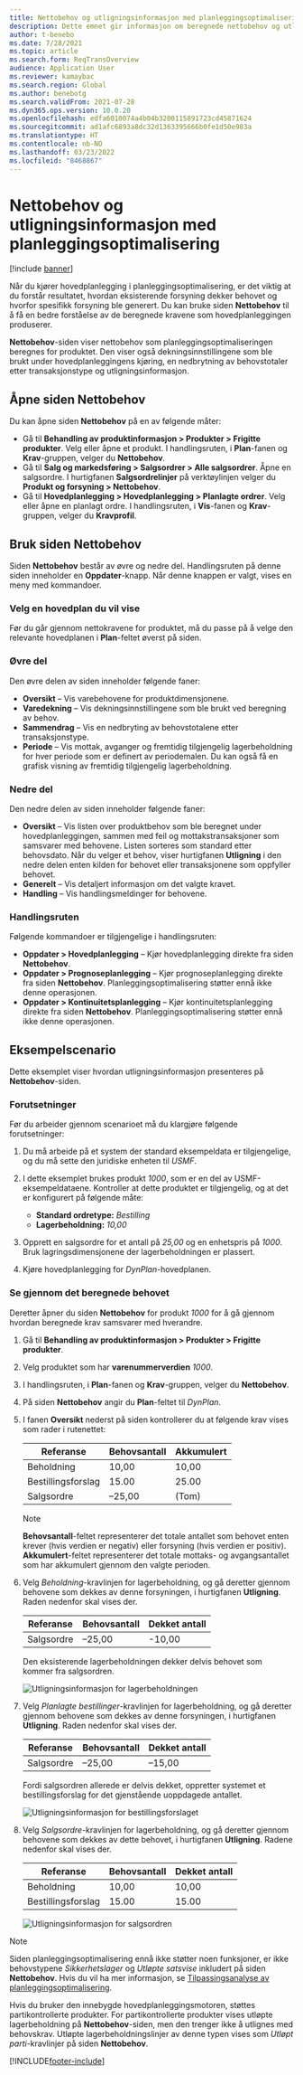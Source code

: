 ```yaml
---
title: Nettobehov og utligningsinformasjon med planleggingsoptimalisering
description: Dette emnet gir informasjon om beregnede nettobehov og utligningsinformasjon i planleggingsoptimalisering.
author: t-benebo
ms.date: 7/28/2021
ms.topic: article
ms.search.form: ReqTransOverview
audience: Application User
ms.reviewer: kamaybac
ms.search.region: Global
ms.author: benebotg
ms.search.validFrom: 2021-07-28
ms.dyn365.ops.version: 10.0.20
ms.openlocfilehash: edfa6010074a4b04b3200115891723cd45871624
ms.sourcegitcommit: ad1afc6893a8dc32d1363395666b0fe1d50e983a
ms.translationtype: HT
ms.contentlocale: nb-NO
ms.lasthandoff: 03/23/2022
ms.locfileid: "8468867"
---
```

# <a name="net-requirements-and-pegging-information-with-planning-optimization"></a>Nettobehov og utligningsinformasjon med planleggingsoptimalisering

[!include [banner](../../includes/banner.md)]

Når du kjører hovedplanlegging i planleggingsoptimalisering, er det viktig at du forstår resultatet, hvordan eksisterende forsyning dekker behovet og hvorfor spesifikk forsyning ble generert. Du kan bruke siden **Nettobehov** til å få en bedre forståelse av de beregnede kravene som hovedplanleggingen produserer.

**Nettobehov**-siden viser nettobehov som planleggingsoptimaliseringen beregnes for produktet. Den viser også dekningsinnstillingene som ble brukt under hovedplanleggingens kjøring, en nedbrytning av behovstotaler etter transaksjonstype og utligningsinformasjon.

## <a name="open-the-net-requirements-page"></a>Åpne siden Nettobehov

Du kan åpne siden **Nettobehov** på en av følgende måter:

- Gå til **Behandling av produktinformasjon \> Produkter \> Frigitte produkter**. Velg eller åpne et produkt. I handlingsruten, i **Plan**-fanen og **Krav**-gruppen, velger du **Nettobehov**.
- Gå til **Salg og markedsføring \> Salgsordrer \> Alle salgsordrer**. Åpne en salgsordre. I hurtigfanen **Salgsordrelinjer** på verktøylinjen velger du **Produkt og forsyning \> Nettobehov**.
- Gå til **Hovedplanlegging \> Hovedplanlegging \> Planlagte ordrer**. Velg eller åpne en planlagt ordre. I handlingsruten, i **Vis**-fanen og **Krav**-gruppen, velger du **Kravprofil**.

## <a name="use-the-net-requirements-page"></a>Bruk siden Nettobehov

Siden **Nettobehov** består av øvre og nedre del. Handlingsruten på denne siden inneholder en **Oppdater**-knapp. Når denne knappen er valgt, vises en meny med kommandoer.

### <a name="select-a-master-plan-to-view"></a>Velg en hovedplan du vil vise

Før du går gjennom nettokravene for produktet, må du passe på å velge den relevante hovedplanen i **Plan**-feltet øverst på siden.

### <a name="upper-section"></a>Øvre del

Den øvre delen av siden inneholder følgende faner:

- **Oversikt** – Vis varebehovene for produktdimensjonene.
- **Varedekning** – Vis dekningsinnstillingene som ble brukt ved beregning av behov.
- **Sammendrag** – Vis en nedbryting av behovstotalene etter transaksjonstype.
- **Periode** – Vis mottak, avganger og fremtidig tilgjengelig lagerbeholdning for hver periode som er definert av periodemalen. Du kan også få en grafisk visning av fremtidig tilgjengelig lagerbeholdning.

### <a name="lower-section"></a>Nedre del

Den nedre delen av siden inneholder følgende faner:

- **Oversikt** – Vis listen over produktbehov som ble beregnet under hovedplanleggingen, sammen med feil og mottakstransaksjoner som samsvarer med behovene. Listen sorteres som standard etter behovsdato. Når du velger et behov, viser hurtigfanen **Utligning** i den nedre delen enten kilden for behovet eller transaksjonene som oppfyller behovet.
- **Generelt** – Vis detaljert informasjon om det valgte kravet.
- **Handling** – Vis handlingsmeldinger for behovene.

### <a name="the-action-pane"></a>Handlingsruten

Følgende kommandoer er tilgjengelige i handlingsruten:

- **Oppdater \> Hovedplanlegging** – Kjør hovedplanlegging direkte fra siden **Nettobehov**.
- **Oppdater \> Prognoseplanlegging** – Kjør prognoseplanlegging direkte fra siden **Nettobehov**. Planleggingsoptimalisering støtter ennå ikke denne operasjonen.
- **Oppdater \> Kontinuitetsplanlegging** – Kjør kontinuitetsplanlegging direkte fra siden **Nettobehov**. Planleggingsoptimalisering støtter ennå ikke denne operasjonen.

## <a name="example-scenario"></a>Eksempelscenario

Dette eksemplet viser hvordan utligningsinformasjon presenteres på **Nettobehov**-siden.

### <a name="prerequisites"></a>Forutsetninger

Før du arbeider gjennom scenarioet må du klargjøre følgende forutsetninger:

1. Du må arbeide på et system der standard eksempeldata er tilgjengelige, og du må sette den juridiske enheten til *USMF*.
2. I dette eksemplet brukes produkt *1000*, som er en del av USMF-eksempeldataene. Kontroller at dette produktet er tilgjengelig, og at det er konfigurert på følgende måte:

    - **Standard ordretype:** *Bestilling*
    - **Lagerbeholdning:** *10,00*

3. Opprett en salgsordre for et antall på *25,00* og en enhetspris på *1000*. Bruk lagringsdimensjonene der lagerbeholdningen er plassert.
4. Kjøre hovedplanlegging for *DynPlan*-hovedplanen.

### <a name="review-the-calculated-requirements"></a>Se gjennom det beregnede behovet

Deretter åpner du siden **Nettobehov** for produkt *1000* for å gå gjennom hvordan beregnede krav samsvarer med hverandre.

1. Gå til **Behandling av produktinformasjon \> Produkter \> Frigitte produkter**.
1. Velg produktet som har **varenummerverdien** *1000*.
1. I handlingsruten, i **Plan**-fanen og **Krav**-gruppen, velger du **Nettobehov**.
1. På siden **Nettobehov** angir du **Plan**-feltet til *DynPlan*.
1. I fanen **Oversikt** nederst på siden kontrollerer du at følgende krav vises som rader i rutenettet:

    | Referanse | Behovsantall | Akkumulert |
    |---|---|---|
    | Beholdning | 10,00 | 10,00 |
    | Bestillingsforslag | 15.00 | 25.00 |
    | Salgsordre | –25,00 | (Tom) |

    > [!NOTE]
    > **Behovsantall**-feltet representerer det totale antallet som behovet enten krever (hvis verdien er negativ) eller forsyning (hvis verdien er positiv). **Akkumulert**-feltet representerer det totale mottaks- og avgangsantallet som har akkumulert gjennom den valgte perioden.

1. Velg *Beholdning*-kravlinjen for lagerbeholdning, og gå deretter gjennom behovene som dekkes av denne forsyningen, i hurtigfanen **Utligning**. Raden nedenfor skal vises der.

    | Referanse | Behovsantall | Dekket antall |
    |---|---|---|
    | Salgsordre | –25,00 | -10,00 |

    Den eksisterende lagerbeholdningen dekker delvis behovet som kommer fra salgsordren.

    ![Utligningsinformasjon for lagerbeholdningen](media/pegging-on-hand.png "Utligningsinformasjon for lagerbeholdningen")

1. Velg *Planlagte bestillinger*-kravlinjen for lagerbeholdning, og gå deretter gjennom behovene som dekkes av denne forsyningen, i hurtigfanen **Utligning**. Raden nedenfor skal vises der.

    | Referanse | Behovsantall | Dekket antall |
    |---|---|---|
    | Salgsordre | –25,00 | –15,00 |

    Fordi salgsordren allerede er delvis dekket, oppretter systemet et bestillingsforslag for det gjenstående uoppdagede antallet.

    ![Utligningsinformasjon for bestillingsforslaget](media/pegging-planned-purchase-order.png "Utligningsinformasjon for bestillingsforslaget")

1. Velg *Salgsordre*-kravlinjen for lagerbeholdning, og gå deretter gjennom behovene som dekkes av dette behovet, i hurtigfanen **Utligning**. Radene nedenfor skal vises der.

    | Referanse | Behovsantall | Dekket antall |
    |---|---|---|
    | Beholdning | 10,00 | 10,00 |
    | Bestillingsforslag | 15.00 | 15.00 |

    ![Utligningsinformasjon for salgsordren](media/pegging-planned-purchase-order.png "Utligningsinformasjon for salgsordren")

> [!NOTE]
> Siden planleggingsoptimalisering ennå ikke støtter noen funksjoner, er ikke behovstypene *Sikkerhetslager* og *Utløpte satsvise* inkludert på siden **Nettobehov**. Hvis du vil ha mer informasjon, se [Tilpassingsanalyse av planleggingsoptimalisering](planning-optimization-fit-analysis.md).
>
> Hvis du bruker den innebygde hovedplanleggingsmotoren, støttes partikontrollerte produkter. For partikontrollerte produkter vises utløpte lagerbeholdning på **Nettobehov**-siden, men den trenger ikke å utlignes med behovskrav. Utløpte lagerbeholdningslinjer av denne typen vises som *Utløpt parti*-kravlinjer på siden **Nettobehov**.

[!INCLUDE[footer-include](../../../includes/footer-banner.md)]
